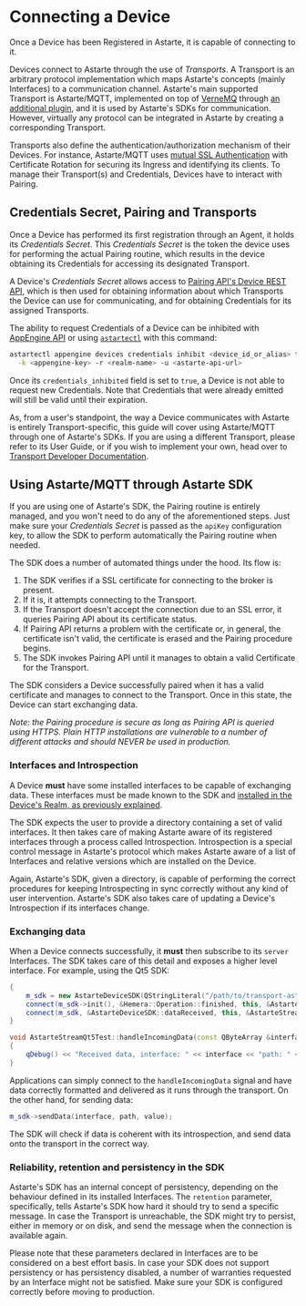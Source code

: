 <!--
Copyright 2018-2022 SECO Mind Srl

SPDX-License-Identifier: Apache-2.0
-->

# Connecting a Device

Once a Device has been Registered in Astarte, it is capable of connecting to it.

Devices connect to Astarte through the use of *Transports*. A Transport is an arbitrary protocol
implementation which maps Astarte's concepts (mainly Interfaces) to a communication channel.
Astarte's main supported Transport is Astarte/MQTT, implemented on top of
[VerneMQ](https://github.com/erlio/vernemq) through [an additional
plugin](https://github.com/astarte-platform/astarte_vmq_plugin), and it is used by Astarte's SDKs
for communication. However, virtually any protocol can be integrated in Astarte by creating a
corresponding Transport.

Transports also define the authentication/authorization mechanism of their Devices. For instance,
Astarte/MQTT uses [mutual SSL Authentication](https://en.wikipedia.org/wiki/Mutual_authentication)
with Certificate Rotation for securing its Ingress and identifying its clients. To manage their
Transport(s) and Credentials, Devices have to interact with Pairing.

## Credentials Secret, Pairing and Transports

Once a Device has performed its first registration through an Agent, it holds its *Credentials
Secret*. This *Credentials Secret* is the token the device uses for performing the actual Pairing
routine, which results in the device obtaining its Credentials for accessing its designated
Transport.

A Device's *Credentials Secret* allows access to [Pairing API's Device REST
API](https://docs.astarte-platform.org/astarte/1.1/api/?urls.primaryName=Pairing%20API#/device),
which is then used for obtaining information about which Transports the Device can use for
communicating, and for obtaining Credentials for its assigned Transports.

The ability to request Credentials of a Device can be inhibited with [AppEngine
API](https://docs.astarte-platform.org/astarte/1.1/api/#/device/updateDeviceStatus) or using
[`astartectl`](https://github.com/astarte-platform/astartectl) with this command:

```bash
astartectl appengine devices credentials inhibit <device_id_or_alias> true \
  -k <appengine-key> -r <realm-name> -u <astarte-api-url>
```

Once its `credentials_inhibited` field is set to `true`, a Device is not able to request new
Credentials. Note that Credentials that were already emitted will still be valid until their
expiration.

As, from a user's standpoint, the way a Device communicates with Astarte is entirely
Transport-specific, this guide will cover using Astarte/MQTT through one of Astarte's SDKs. If you
are using a different Transport, please refer to its User Guide, or if you wish to implement your
own, head over to [Transport Developer Documentation]().

## Using Astarte/MQTT through Astarte SDK

If you are using one of Astarte's SDK, the Pairing routine is entirely managed, and you won't need
to do any of the aforementioned steps. Just make sure your *Credentials Secret* is passed as the
`apiKey` configuration key, to allow the SDK to perform automatically the Pairing routine when
needed.

The SDK does a number of automated things under the hood. Its flow is:

1. The SDK verifies if a SSL certificate for connecting to the broker is present.
2. If it is, it attempts connecting to the Transport.
3. If the Transport doesn't accept the connection due to an SSL error, it queries Pairing API about
   its certificate status.
4. If Pairing API returns a problem with the certificate or, in general, the certificate isn't
   valid, the certificate is erased and the Pairing procedure begins.
5. The SDK invokes Pairing API until it manages to obtain a valid Certificate for the Transport.

The SDK considers a Device successfully paired when it has a valid certificate and manages to
connect to the Transport. Once in this state, the Device can start exchanging data.

*Note: the Pairing procedure is secure as long as Pairing API is queried using HTTPS. Plain HTTP
installations are vulnerable to a number of different attacks and should NEVER be used in
production.*

### Interfaces and Introspection

A Device **must** have some installed interfaces to be capable of exchanging data. These interfaces
must be made known to the SDK and [installed in the Device's Realm, as previously
explained](030-manage_interfaces.html#realm-vs-device-interface-relationship).

The SDK expects the user to provide a directory containing a set of valid interfaces. It then takes
care of making Astarte aware of its registered interfaces through a process called Introspection.
Introspection is a special control message in Astarte's protocol which makes Astarte aware of a list
of Interfaces and relative versions which are installed on the Device.

Again, Astarte's SDK, given a directory, is capable of performing the correct procedures for keeping
Introspecting in sync correctly without any kind of user intervention. Astarte's SDK also takes care
of updating a Device's Introspection if its interfaces change.

### Exchanging data

When a Device connects successfully, it **must** then subscribe to its `server` Interfaces. The SDK
takes care of this detail and exposes a higher level interface. For example, using the Qt5 SDK:

```c++
{
    m_sdk = new AstarteDeviceSDK(QStringLiteral("/path/to/transport-astarte.conf"), QStringLiteral("/path/to/interfaces"), deviceId);
    connect(m_sdk->init(), &Hemera::Operation::finished, this, &AstarteStreamQt5Test::checkInitResult);
    connect(m_sdk, &AstarteDeviceSDK::dataReceived, this, &AstarteStreamQt5Test::handleIncomingData);
}

void AstarteStreamQt5Test::handleIncomingData(const QByteArray &interface, const QByteArray &path, const QVariant &value)
{
    qDebug() << "Received data, interface: " << interface << "path: " << path << ", value: " << value << ", Qt type name: " << value.typeName();
}
```

Applications can simply connect to the `handleIncomingData` signal and have data correctly formatted
and delivered as it runs through the transport. On the other hand, for sending data:

```c++
m_sdk->sendData(interface, path, value);
```

The SDK will check if data is coherent with its introspection, and send data onto the transport in
the correct way.

### Reliability, retention and persistency in the SDK

Astarte's SDK has an internal concept of persistency, depending on the behaviour defined in its
installed Interfaces. The `retention` parameter, specifically, tells Astarte's SDK how hard it
should try to send a specific message. In case the Transport is unreachable, the SDK might try to
persist, either in memory or on disk, and send the message when the connection is available again.

Please note that these parameters declared in Interfaces are to be considered on a best effort
basis. In case your SDK does not support persistency or has persistency disabled, a number of
warranties requested by an Interface might not be satisfied. Make sure your SDK is configured
correctly before moving to production.
